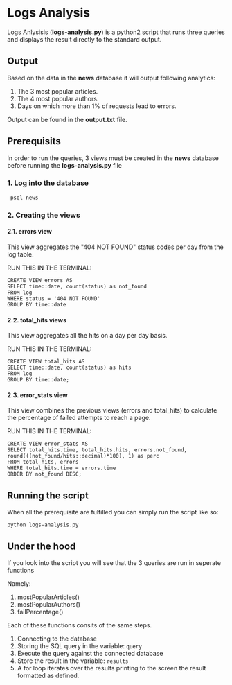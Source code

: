 <!-- What steps need to be taken -->
<!-- What should the user already have installed -->
<!-- What might they have a hard time understanding -->
# Logs Analysis

Logs Anlysisis (**logs-analysis.py**) is a python2 script that runs three queries and displays the result directly to the standard output.

## Output

Based on the data in the __news__ database it will output following analytics:
1. The 3 most popular articles.
2. The 4 most popular authors.
3. Days on which more than 1% of requests lead to errors.

Output can be found in the **output.txt** file.

## Prerequisits

In order to run the queries, 3 views must be created in the __news__ database before running the **logs-analysis.py** file

### 1. Log into the database

```
 psql news
```

### 2. Creating the views

#### 2.1. **errors** view

This view aggregates the "404 NOT FOUND" status codes per day from the log table.

RUN THIS IN THE TERMINAL: 
```
CREATE VIEW errors AS
SELECT time::date, count(status) as not_found
FROM log
WHERE status = '404 NOT FOUND'
GROUP BY time::date
```

#### 2.2. **total_hits** views

This view aggregates all the hits on a day per day basis.

RUN THIS IN THE TERMINAL: 
```
CREATE VIEW total_hits AS
SELECT time::date, count(status) as hits
FROM log
GROUP BY time::date;
```

#### 2.3. **error_stats** view

This view combines the previous views (errors and total_hits) to calculate the percentage of failed attempts to reach a page.

RUN THIS IN THE TERMINAL:
```
CREATE VIEW error_stats AS
SELECT total_hits.time, total_hits.hits, errors.not_found, round(((not_found/hits::decimal)*100), 1) as perc
FROM total_hits, errors
WHERE total_hits.time = errors.time
ORDER BY not_found DESC;
```

## Running the script

When all the prerequisite are fulfilled you can simply run the script like so:
```
python logs-analysis.py 
```

## Under the hood

If you look into the script you will see that the 3 queries are run in seperate functions

Namely:
1. mostPopularArticles()
2. mostPopularAuthors()
3. failPercentage()

Each of these functions consits of the same steps.
1. Connecting to the database
2. Storing the SQL query in the variable: ```query```
3. Execute the query against the connected database
4. Store the result in the variable: ```results```
5. A for loop iterates over the results printing to the screen the result formatted as defined.


